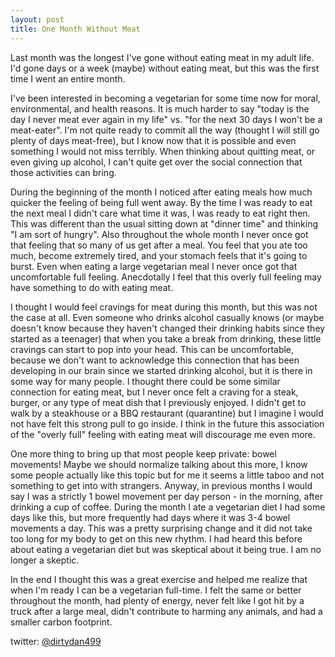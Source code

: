 ```yaml
---
layout: post
title: One Month Without Meat
---
```


Last month was the longest I've gone without eating meat in my adult life. I'd gone days or a week (maybe) without eating meat, but this was the first time I went an entire month.

I've been interested in becoming a vegetarian for some time now for moral, environmental, and health reasons. It is much harder to say "today is the day I never meat ever again in my life" vs. "for the next 30 days I won't be a meat-eater". I'm not quite ready to commit all the way (thought I will still go plenty of days meat-free), but I know now that it is possible and even something I would not miss terribly. When thinking about quitting meat, or even giving up alcohol, I can't quite get over the social connection that those activities can bring. 

During the beginning of the month I noticed after eating meals how much quicker the feeling of being full went away. By the time I was ready to eat the next meal I didn't care what time it was, I was ready to eat right then. This was different than the usual sitting down at "dinner time" and thinking "I am sort of hungry". Also throughout the whole month I never once got that feeling that so many of us get after a meal. You feel that you ate too much, become extremely tired, and your stomach feels that it's going to burst. Even when eating a large vegetarian meal I never once got that uncomfortable full feeling. Anecdotally I feel that this overly full feeling may have something to do with eating meat.

I thought I would feel cravings for meat during this month, but this was not the case at all. Even someone who drinks alcohol casually knows (or maybe doesn't know because they haven't changed their drinking habits since they started as a teenager) that when you take a break from drinking, these little cravings can start to pop into your head. This can be uncomfortable, because we don't want to acknowledge this connection that has been developing in our brain since we started drinking alcohol, but it is there in some way for many people. I thought there could be some similar connection for eating meat, but I never once felt a craving for a steak, burger, or any type of meat dish that I previously enjoyed. I didn't get to walk by a steakhouse or a BBQ restaurant (quarantine) but I imagine I would not have felt this strong pull to go inside. I think in the future this association of the "overly full" feeling with eating meat will discourage me even more.

One more thing to bring up that most people keep private: bowel movements! Maybe we should normalize talking about this more, I know some people actually like this topic but for me it seems a little taboo and not something to get into with strangers. Anyway, in previous months I would say I was a strictly 1 bowel movement per day person - in the morning, after drinking a cup of coffee. During the month I ate a vegetarian diet I had some days like this, but more frequently had days where it was 3-4 bowel movements a day. This was a pretty surprising change and it did not take too long for my body to get on this new rhythm. I had heard this before about eating a vegetarian diet but was skeptical about it being true. I am no longer a skeptic.

In the end I thought this was a great exercise and helped me realize that when I'm ready I can be a vegetarian full-time. I felt the same or better throughout the month, had plenty of energy, never felt like I got hit by a truck after a large meal, didn't contribute to harming any animals, and had a smaller carbon footprint.

twitter: [@dirtydan499](https://www.twitter.com/dirtydan499)
